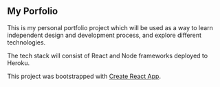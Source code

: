 ## My Porfolio

This is my personal portfolio project which will be used as a way to learn independent design and development process, and explore different technologies.

The tech stack will consist of React and Node frameworks deployed to Heroku.

This project was bootstrapped with [Create React App](https://github.com/facebook/create-react-app).
